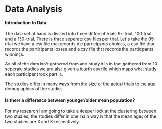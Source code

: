 # **Data Analysis**

#### Introduction to Data
The data set at hand is divided into three different trials 95-trial, 100-trial and a 150-trial. There is three seperate csv files per trial. Let's take the 95-trial we have a csv file that records the participants choices, a csv file that records the participants losses and a csv file that records the participants winnings.

As all of the data isn't gathered from one study it is in fact gathered from 10 seperate studies we are also given a fourth csv file which maps what study each participant took part in.

The studies differ in many ways from the size of the actual trials to the age demographics of the studies.

#### Is there a difference between younger/older mean population?
For my research I am going to take a deeper look at the clustering between two studies, the studies differ in one main way in that the mean ages of the two studies are X and X respectively.

####